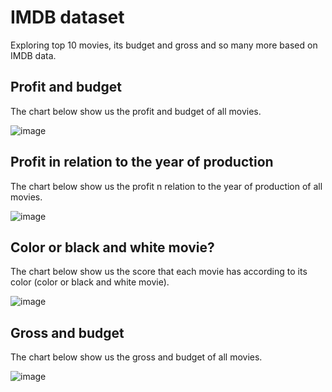 # IMDB dataset
Exploring top 10 movies, its budget and gross and so many more based on IMDB data.

## Profit and budget
The chart below show us the profit and budget of all movies.

![image](https://user-images.githubusercontent.com/41703972/81437510-abd53580-9141-11ea-93b2-7e042b140cda.png)

## Profit in relation to the year of production
The chart below show us the profit n relation to the year of production of all movies.

![image](https://user-images.githubusercontent.com/41703972/81437576-c6a7aa00-9141-11ea-97c1-7ce11d5fe368.png)

## Color or black and white movie?
The chart below show us the score that each movie has according to its color (color or black and white movie).

![image](https://user-images.githubusercontent.com/41703972/81438014-6d8c4600-9142-11ea-91df-9dbb6898ac58.png)

## Gross and budget
The chart below show us the gross and budget of all movies.

![image](https://user-images.githubusercontent.com/41703972/81438029-7a109e80-9142-11ea-8f27-df23ffc85851.png)
